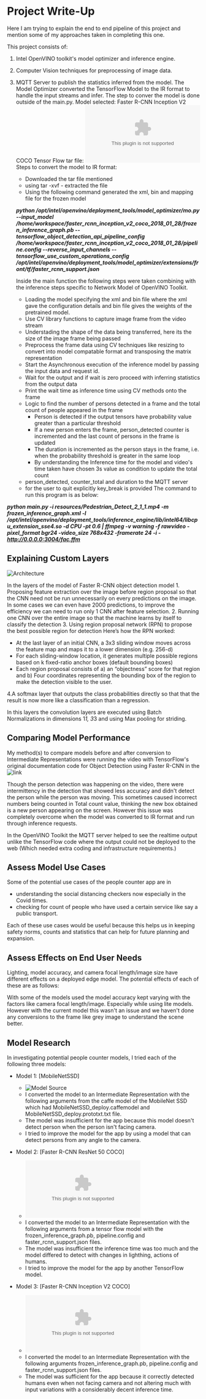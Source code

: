 # Project Write-Up
Here I am trying to explain the end to end pipeline of this project and mention some of my approaches taken in completing this one. 

This project consists of:
1. Intel OpenVINO toolkit's model optimizer and inference engine.
2. Computer Vision techniques for preprocessing of image data.
3. MQTT Server to publish the statistics inferred from the model.
   The Model Optimizer converted the TensorFlow Model to the IR format to handle the input streams and infer.
    The step to conver the model is done outside of the main.py. 
    Model selected: Faster R-CNN Inception V2 COCO
    Tensor Flow tar file: ![faster_rcnn_inception_v2_coco_2018_01_28.tar.gz](http://download.tensorflow.org/models/object_detection/faster_rcnn_inception_v2_coco_2018_01_28.tar.gz)
    Steps to convert the model to IR format:
    * Downloaded the tar file mentioned
    * using tar -xvf - extracted the file
    * Using the following command generated the xml, bin and mapping file for the frozen model
    
    ***python /opt/intel/openvino/deployment_tools/model_optimizer/mo.py --input_model /home/workspace/faster_rcnn_inception_v2_coco_2018_01_28/frozen_inference_graph.pb --tensorflow_object_detection_api_pipeline_config /home/workspace/faster_rcnn_inception_v2_coco_2018_01_28/pipeline.config --reverse_input_channels --tensorflow_use_custom_operations_config /opt/intel/openvino/deployment_tools/model_optimizer/extensions/front/tf/faster_rcnn_support.json***
    
    Inside the main function the following steps were taken combining with the inference steps specific to Network Model of OpenVINO Toolkit. 
    * Loading the model specifying the xml and bin file where the xml gave the configuration details and bin file gives the weights of the pretrained model.
    * Use CV library functions to capture image frame from the video stream
    * Understading the shape of the data being transferred, here its the size of the image frame being passed
    * Preprocess the frame data using CV techniques like resizing to convert into model compatable format and transposing the matrix representation
    * Start the Asynchronous execution of the inference model by passing the input data and request id. 
    * Wait for the output and if wait is zero proceed with inferring statistics from the output data
    * Print the wait time as inference time using CV methods onto the frame
    * Logic to find the number of persons detected in a frame and the total count of people appeared in the frame
        * Person is detected if the output tensors have probability value greater than a particular threshold
        * If a new person enters the frame, person_detected counter is incremented and the last count of persons in the frame is updated
        * The duration is incremented as the person stays in the frame, i.e. when the probability threshold is greater in the same loop
        * By understanding the Inference time for the model and video's time taken have chosen 3s value as condition to update the total count
    * person_detected, counter_total and duration to the MQTT server
    * for the user to quit explicitly key_break is provided
The command to run this program is as below:

***python main.py -i resources/Pedestrian_Detect_2_1_1.mp4 -m frozen_inference_graph.xml -l /opt/intel/openvino/deployment_tools/inference_engine/lib/intel64/libcpu_extension_sse4.so -d CPU -pt 0.6 | ffmpeg -v warning -f rawvideo -pixel_format bgr24 -video_size 768x432 -framerate 24 -i - http://0.0.0.0:3004/fac.ffm***

## Explaining Custom Layers
![Architecture](https://github.com/LakshmiPrasannan/People_Counting_OpenVINO/blob/master/Faster_R_CNN_Architecture.png)

In the layers of the model of Faster R-CNN object detection model
    1. Proposing feature extraction over the image before region proposal so that the CNN need not be run unnecessarily on every predictions on the image. In some cases we can even have 2000 predictions, to improve the efficiency we can need to run only 1 CNN after feature selection. 
    2. Running one CNN over the entire image so that the machine learns by itself to classify the detection
    3. Using region proposal network (RPN) to propose the best possible region for detection
Here’s how the RPN worked:

* At the last layer of an initial CNN, a 3x3 sliding window moves across the feature map and maps it to a lower dimension (e.g. 256-d)
* For each sliding-window location, it generates multiple possible regions based on k fixed-ratio anchor boxes (default bounding boxes)
* Each region proposal consists of 
    a) an “objectness” score for that region and 
    b) Four coordinates representing the bounding box of the region to make the detection visible to the user. 
    
 4.A softmax layer that outputs the class probabilities directly so that that the result is now more like a classification than a regression. 
    
  In this layers the convolution layers are executed using Batch Normalizations in dimensions 1*1, 3*3 and using Max pooling for striding. 
    

## Comparing Model Performance

My method(s) to compare models before and after conversion to Intermediate Representations
were running the video with TensorFlow's original documentation code for Object Detection using Faster R-CNN in the ![link](https://github.com/tensorflow/models/blob/master/research/object_detection/object_detection_tutorial.ipynb)

Though the person detection was happening on the video, there were intermittency in the detection that showed less accuracy and didn't detect the person while the person was moving.
This sometimes caused incorrect numbers being counted in Total count value, thinking the new box obtained is a new person appearing on the screen.
However this issue was completely overcome when the model was converted to IR format and run through inference requests. 

In the OpenVINO Toolkit the MQTT server helped to see the realtime output unlike the TensorFlow code where the output could not be deployed to the web (Which needed extra coding and infrastructure requirements.)


## Assess Model Use Cases

Some of the potential use cases of the people counter app are in 
* understanding the social distancing checkers now especially in the Covid times. 
* checking for count of people who have used a certain service like say a public transport. 

Each of these use cases would be useful because this helps us in keeping safety norms, counts and statistics that can help for future planning and expansion. 

## Assess Effects on End User Needs

Lighting, model accuracy, and camera focal length/image size have different effects on a deployed edge model. The potential effects of each of these are as follows:

With some of the models used the model accuracy kept varying with the factors like camera focal length/image. Especially while using lite models. However with the current model this wasn't an issue and we haven't done any conversions to the frame like grey image to understand the scene better. 

## Model Research

In investigating potential people counter models, I tried each of the following three models:

- Model 1: [MobileNetSSD]
  - ![Model Source](https://github.com/C-Aniruddh/realtime_object_recognition)
  - I converted the model to an Intermediate Representation with the following arguments from the caffe model of the MobileNet SSD which had MobileNetSSD_deploy.caffemodel and MobileNetSSD_deploy.prototxt.txt file. 
  - The model was insufficient for the app because this model doesn't detect person when the person isn't facing camera. 
  - I tried to improve the model for the app by using a model that can detect persons from any angle to the camera. 
  
- Model 2: [Faster R-CNN ResNet 50 COCO]
  - ![Model Source](http://download.tensorflow.org/models/object_detection/faster_rcnn_resnet50_coco_2018_01_28.tar.gz)
  - I converted the model to an Intermediate Representation with the following arguments from a tensor flow model with the frozen_inference_graph.pb, pipeline.config and faster_rcnn_support.json files. 
  - The model was insufficient the inference time was too much and the model differed to detect with changes in lighthing, actions of humans. 
  - I tried to improve the model for the app by another TensorFlow model. 

- Model 3: [Faster R-CNN Inception V2 COCO]
  - ![Model Source](http://download.tensorflow.org/models/object_detection/faster_rcnn_inception_v2_coco_2018_01_28.tar.gz)
  - I converted the model to an Intermediate Representation with the following arguments frozen_inference_graph.pb, pipeline.config and faster_rcnn_support.json files. 
  - The model was sufficient for the app because it correctly detected humans even when not facing camera and not altering much with input variations with a considerably decent inference time. 
  
